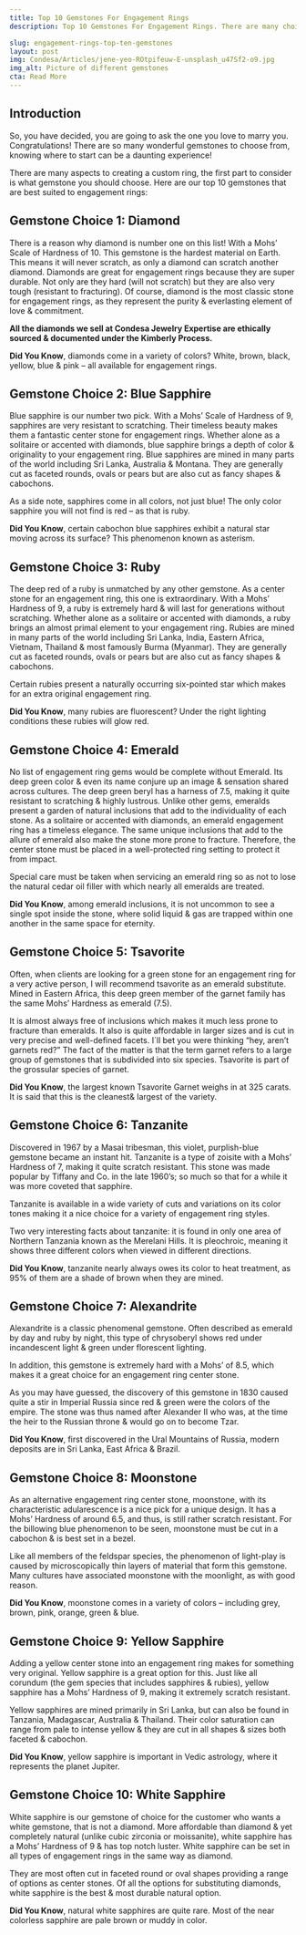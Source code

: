 ```yaml
---
title: Top 10 Gemstones For Engagement Rings
description: Top 10 Gemstones For Engagement Rings. There are many choices when it comes to choosing a gemstone for your custom ring. Let us show you the way!

slug: engagement-rings-top-ten-gemstones
layout: post
img: Condesa/Articles/jene-yeo-ROtpifeuw-E-unsplash_u47Sf2-o9.jpg
img_alt: Picture of different gemstones
cta: Read More
---
```

## Introduction
So, you have decided, you are going to ask the one you love to marry you. Congratulations! There are so many wonderful gemstones to choose from, knowing where to start can be a daunting experience!

There are many aspects to creating a custom ring, the first part to consider is what gemstone you should choose. Here are our top 10 gemstones that are best suited to engagement rings:

## Gemstone Choice 1: Diamond

There is a reason why diamond is number one on this list! With a Mohs’ Scale of Hardness of 10. This gemstone is the hardest material on Earth. This means it will never scratch, as only a diamond can scratch another diamond. Diamonds are great for engagement rings because they are super durable. Not only are they hard (will not scratch) but they are also very tough (resistant to fracturing). Of course, diamond is the most classic stone for engagement rings, as they represent the purity & everlasting element of love & commitment.

**All the diamonds we sell at Condesa Jewelry Expertise are ethically sourced & documented under the Kimberly Process.**

**Did You Know**, diamonds come in a variety of colors? White, brown, black, yellow, blue & pink – all available for engagement rings.

## Gemstone Choice 2: Blue Sapphire

Blue sapphire is our number two pick. With a Mohs’ Scale of Hardness of 9, sapphires are very resistant to scratching. Their timeless beauty makes them a fantastic center stone for engagement rings. Whether alone as a solitaire or accented with diamonds, blue sapphire brings a depth of color & originality to your engagement ring.
Blue sapphires are mined in many parts of the world including Sri Lanka, Australia & Montana. They are generally cut as faceted rounds, ovals or pears but are also cut as fancy shapes & cabochons.

As a side note, sapphires come in all colors, not just blue! The only color sapphire you will not find is red – as that is ruby.

**Did You Know**, certain cabochon blue sapphires exhibit a natural star moving across its surface? This phenomenon known as asterism.

## Gemstone Choice 3: Ruby

The deep red of a ruby is unmatched by any other gemstone. As a center stone for an engagement ring, this one is extraordinary. With a Mohs’ Hardness of 9, a ruby is extremely hard & will last for generations without scratching. Whether alone as a solitaire or accented with diamonds, a ruby brings an almost primal element to your engagement ring.
Rubies are mined in many parts of the world including Sri Lanka, India, Eastern Africa, Vietnam, Thailand & most famously Burma (Myanmar). They are generally cut as faceted rounds, ovals or pears but are also cut as fancy shapes & cabochons.

Certain rubies present a naturally occurring six-pointed star which makes for an extra original engagement ring.

**Did You Know**, many rubies are fluorescent? Under the right lighting conditions these rubies will glow red.

## Gemstone Choice 4: Emerald

No list of engagement ring gems would be complete without Emerald. Its deep green color & even its name conjure up an image & sensation shared across cultures. The deep green beryl has a harness of 7.5, making it quite resistant to scratching & highly lustrous. Unlike other gems, emeralds present a garden of natural inclusions that add to the individuality of each stone.
As a solitaire or accented with diamonds, an emerald engagement ring has a timeless elegance. The same unique inclusions that add to the allure of emerald also make the stone more prone to fracture. Therefore, the center stone must be placed in a well-protected ring setting to protect it from impact.

Special care must be taken when servicing an emerald ring so as not to lose the natural cedar oil filler with which nearly all emeralds are treated. 

**Did You Know**, among emerald inclusions, it is not uncommon to see a single spot inside the stone, where solid liquid & gas are trapped within one another in the same space for eternity.

## Gemstone Choice 5: Tsavorite

Often, when clients are looking for a green stone for an engagement ring for a very active person, I will recommend tsavorite as an emerald substitute. Mined in Eastern Africa, this deep green member of the garnet family has the same Mohs’ Hardness as emerald (7.5).

It is almost always free of inclusions which makes it much less prone to fracture than emeralds. It also is quite affordable in larger sizes and is cut in very precise and well-defined facets.
I´ll bet you were thinking “hey, aren’t garnets red?” The fact of the matter is that the term garnet refers to a large group of gemstones that is subdivided into six species. Tsavorite is part of the grossular species of garnet. 

**Did You Know**, the largest known Tsavorite Garnet weighs in at 325 carats. It is said that this is the cleanest& largest of the variety.

## Gemstone Choice 6: Tanzanite

Discovered in 1967 by a Masai tribesman, this violet, purplish-blue gemstone became an instant hit. Tanzanite is a type of zoisite with a Mohs’ Hardness of 7, making it quite scratch resistant. This stone was made popular by Tiffany and Co. in the late 1960’s; so much so that for a while it was more coveted that sapphire.

Tanzanite is available in a wide variety of cuts and variations on its color tones making it a nice choice for a variety of engagement ring styles.

Two very interesting facts about tanzanite: it is found in only one area of Northern Tanzania known as the Merelani Hills. It is pleochroic, meaning it shows three different colors when viewed in different directions.

**Did You Know**, tanzanite nearly always owes its color to heat treatment, as 95% of them are a shade of brown when they are mined.

## Gemstone Choice 7: Alexandrite
Alexandrite is a classic phenomenal gemstone. Often described as emerald by day and ruby by night, this type of chrysoberyl shows red under incandescent light & green under florescent lighting.

In addition, this gemstone is extremely hard with a Mohs’ of 8.5, which makes it a great choice for an engagement ring center stone.

As you may have guessed, the discovery of this gemstone in 1830 caused quite a stir in Imperial Russia since red & green were the colors of the empire. The stone was thus named after Alexander II who was, at the time the heir to the Russian throne & would go on to become Tzar. 

**Did You Know**, first discovered in the Ural Mountains of Russia, modern deposits are in Sri Lanka, East Africa & Brazil.

## Gemstone Choice 8: Moonstone

As an alternative engagement ring center stone, moonstone, with its characteristic adularescence is a nice pick for a unique design. It has a Mohs’ Hardness of around 6.5, and thus, is still rather scratch resistant. For the billowing blue phenomenon to be seen, moonstone must be cut in a cabochon & is best set in a bezel.

Like all members of the feldspar species, the phenomenon of light-play is caused by microscopically thin layers of material that form this gemstone. Many cultures have associated moonstone with the moonlight, as with good reason. 

**Did You Know**, moonstone comes in a variety of colors – including grey, brown, pink, orange, green & blue.

## Gemstone Choice 9: Yellow Sapphire

Adding a yellow center stone into an engagement ring makes for something very original. Yellow sapphire is a great option for this.
Just like all corundum (the gem species that includes sapphires & rubies), yellow sapphire has a Mohs’ Hardness of 9, making it extremely scratch resistant. 

Yellow sapphires are mined primarily in Sri Lanka, but can also be found in Tanzania, Madagascar, Australia & Thailand. Their color saturation can range from pale to intense yellow & they are cut in all shapes & sizes both faceted & cabochon. 

**Did You Know**, yellow sapphire is important in Vedic astrology, where it represents the planet Jupiter.

## Gemstone Choice 10: White Sapphire
White sapphire is our gemstone of choice for the customer who wants a white gemstone, that is not a diamond.
More affordable than diamond & yet completely natural (unlike cubic zirconia or moissanite), white sapphire has a Mohs’ Hardness of 9 & has top notch luster. White sapphire can be set in all types of engagement rings in the same way as diamond. 

They are most often cut in faceted round or oval shapes providing a range of options as center stones. Of all the options for substituting diamonds, white sapphire is the best & most durable natural option. 

**Did You Know**, natural white sapphires are quite rare. Most of the near colorless sapphire are pale brown or muddy in color.
